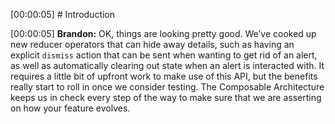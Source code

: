 [00:00:05] # Introduction

[00:00:05] **Brandon:** OK, things are looking pretty good. We’ve cooked up new reducer operators that can hide away details, such as having an explicit `dismiss` action that can be sent when wanting to get rid of an alert, as well as automatically clearing out state when an alert is interacted with. It requires a little bit of upfront work to make use of this API, but the benefits really start to roll in once we consider testing. The Composable Architecture keeps us in check every step of the way to make sure that we are asserting on how your feature evolves.
